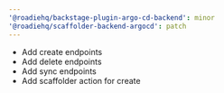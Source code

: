 ```yaml
---
'@roadiehq/backstage-plugin-argo-cd-backend': minor
'@roadiehq/scaffolder-backend-argocd': patch
---
```


- Add create endpoints
- Add delete endpoints
- Add sync endpoints
- Add scaffolder action for create
